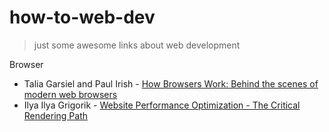 # how-to-web-dev

> just some awesome links about web development

Browser

* Talia Garsiel and Paul Irish - [How Browsers Work: Behind the scenes of modern web browsers](http://www.html5rocks.com/en/tutorials/internals/howbrowserswork/#Introduction)
* Ilya Ilya Grigorik - [Website Performance Optimization - The Critical Rendering Path](https://www.udacity.com/course/ud884)
